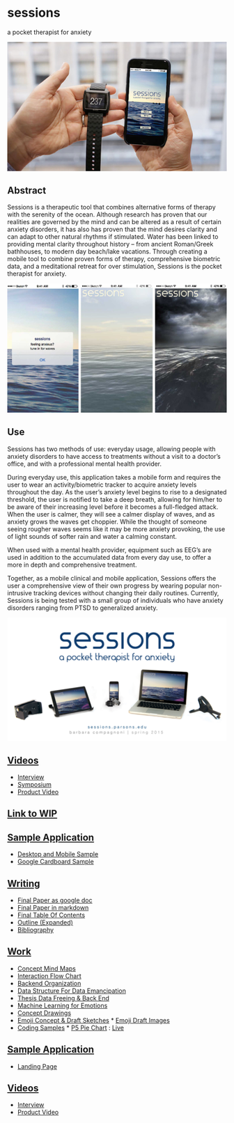 # sessions
a pocket therapist for anxiety

![screenshot](https://github.com/compagnb/sessions/blob/master/236_img_01.jpg)

## Abstract
Sessions is a therapeutic tool that combines alternative forms of therapy with the serenity of the ocean. Although research has proven that our realities are governed by the mind and can be altered as a result of certain anxiety disorders, it has also has proven that the mind desires clarity and can adapt to other natural rhythms if stimulated. Water has been linked to providing mental clarity throughout history – from ancient Roman/Greek bathhouses, to modern day beach/lake vacations. Through creating a mobile tool to combine proven forms of therapy, comprehensive biometric data, and a meditational retreat for over stimulation, Sessions is the pocket therapist for anxiety.

![product shot](https://github.com/compagnb/sessions/blob/master/236_img_03.jpg)

## Use
Sessions has two methods of use: everyday usage, allowing people with anxiety disorders to have access to treatments without a visit to a doctor’s office, and with a professional mental health provider.

During everyday use, this application takes a mobile form and requires the user to wear an activity/biometric tracker to acquire anxiety levels throughout the day. As the user’s anxiety level begins to rise to a designated threshold, the user is notified to take a deep breath, allowing for him/her to be aware of their increasing level before it becomes a full-fledged attack. When the user is calmer, they will see a calmer display of waves, and as anxiety grows the waves get choppier. While the thought of someone seeing rougher waves seems like it may be more anxiety provoking, the use of light sounds of softer rain and water a calming constant.

When used with a mental health provider, equipment such as EEG’s are used in addition to the accumulated data from every day use, to offer a more in depth and comprehensive treatment.

Together, as a mobile clinical and mobile application, Sessions offers the user a comprehensive view of their own progress by wearing popular non-intrusive tracking devices without changing their daily routines. Currently, Sessions is being tested with a small group of individuals who have anxiety disorders ranging from PTSD to generalized anxiety.

![product shot](https://github.com/compagnb/sessions/blob/master/final.jpg)

## [Videos](https://github.com/compagnb/thesis/tree/master/visualization/README.md)
   *  [Interview](https://player.vimeo.com/video/127937025?title=0&byline=0&portrait=0&autoplay=0&color=ffffff)
   *  [Symposium](https:// )
   *  [Product Video](http://)

## [Link to WIP](https://sessions.parsons.edu)

## [Sample Application](https://github.com/compagnb)
   *  [Desktop and Mobile Sample](http://sessions.parsons.edu/demos/session_ipad.html)
   *  [Google Cardboard Sample](http://sessions.parsons.edu/cardboard/)
   
## [Writing](https://github.com/compagnb)
*   [Final Paper as google doc](https://docs.google.com/)
*   [Final Paper in markdown](https://github.com/compagnb/)
*   [Final Table Of Contents](https://github.com/compagnb/)
*   [Outline (Expanded)](https://github.com/compagnb)
*   [Bibliography](https://github.com/compagnb)

## [Work](https://github.com/compagnb)
*   [Concept Mind Maps](https://github.com/compagnb)
*   [Interaction Flow Chart](https://github.com/compagnb)
*   [Backend Organization]()
   *   [Data Structure For Data Emancipation](https://github.com/compagnb)
   *   [Thesis Data Freeing & Back End](https://github.com/compagnb)
   *   [Machine Learning for Emotions](https://github.com/compagnb)
*   [Concept Drawings]()
   *   [Emoji Concept & Draft Sketches](https://github.com/compagnb)
      *   [Emoji Draft Images](https://github.com/compagnb)
   *   [Coding Samples](https://github.com/compagnb)
      *   [P5 Pie Chart](https://github.com/compagnb) : [Live](http://b.parsons.edu/~compagnb)


## [Sample Application](https://github.com/compagnb)
   *  [Landing Page](http://)
   
## [Videos](https://github.com/compagnb/thesis/tree/master/visualization/README.md)
   *  [Interview](https://player.vimeo.com/video/127937025?title=0&byline=0&portrait=0&autoplay=0&color=ffffff)
   *  [Product Video](http://)
